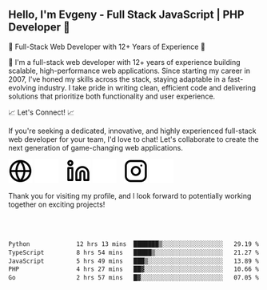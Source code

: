 ## Hello, I'm Evgeny - Full Stack JavaScript | PHP Developer 👋

🚀 Full-Stack Web Developer with 12+ Years of Experience 🚀

👋 I'm a full-stack web developer with 12+ years of experience building scalable, high-performance web applications. Since starting my career in 2007, I've honed my skills across the stack, staying adaptable in a fast-evolving industry. I take pride in writing clean, efficient code and delivering solutions that prioritize both functionality and user experience.

📈 Let's Connect! 📈

If you're seeking a dedicated, innovative, and highly experienced full-stack web developer for your team, I'd love to chat! Let's collaborate to create the next generation of game-changing web applications.

[![website](./img/globe-light.svg)](https://tradiry.com#gh-light-mode-only)
[![website](./img/globe-dark.svg)](https://tradiry.com#gh-dark-mode-only)
&nbsp;&nbsp;
[![website](./img/linkedin-light.svg)](https://www.linkedin.com/in/etulikov#gh-light-mode-only)
[![website](./img/linkedin-dark.svg)](https://www.linkedin.com/in/etulikov#gh-dark-mode-only)
&nbsp;&nbsp;
[![website](./img/instagram-light.svg)](https://www.instagram.com/evgenytulikov/#gh-light-mode-only)
[![website](./img/instagram-dark.svg)](https://www.instagram.com/evgenytulikov/#gh-dark-mode-only)

Thank you for visiting my profile, and I look forward to potentially working together on exciting projects!

<br />
<br />

<!--START_SECTION:waka-->

```txt
Python             12 hrs 13 mins  ███████▒░░░░░░░░░░░░░░░░░   29.19 %
TypeScript         8 hrs 54 mins   █████▒░░░░░░░░░░░░░░░░░░░   21.27 %
JavaScript         5 hrs 49 mins   ███▒░░░░░░░░░░░░░░░░░░░░░   13.89 %
PHP                4 hrs 27 mins   ██▓░░░░░░░░░░░░░░░░░░░░░░   10.66 %
Go                 2 hrs 57 mins   █▓░░░░░░░░░░░░░░░░░░░░░░░   07.05 %
```

<!--END_SECTION:waka-->
